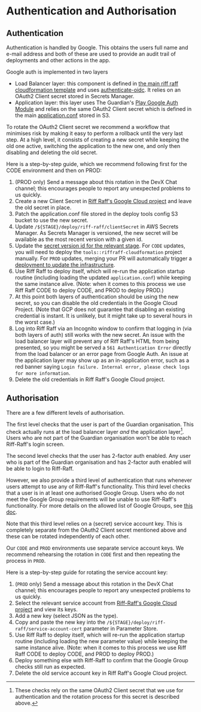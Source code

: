 <!--- prev:properties -->
Authentication and Authorisation
================================

Authentication
--------------

Authentication is handled by Google. This obtains the users full name and e-mail address and both of these are used to 
provide an audit trail of deployments and other actions in the app.

Google auth is implemented in two layers
- Load Balancer layer: this component is defined in [the main riff raff cloudformation template](https://github.com/guardian/deploy-tools-platform/blob/main/cloudformation/riffraff/riffraff.template.yaml) and uses [authenticate-oidc](https://docs.aws.amazon.com/elasticloadbalancing/latest/application/listener-authenticate-users.html#configure-user-authentication). It relies on an OAuth2 Client secret stored in Secrets Manager.
- Application layer: this layer uses The Guardian's [Play Google Auth Module](https://github.com/guardian/play-googleauth) and relies on the same OAuth2 Client secret which is defined in the main [application.conf](https://github.com/guardian/riff-raff/blob/afb7e602e11acd7a07aae433c74be22976d8a7cd/riff-raff/conf/application.conf#L40-L41) stored in S3.

To rotate the OAuth2 Client secret we recommend a workflow that minimises risk by making it easy to perform a rollback until the very last step. At a high level, it consists of creating a new secret while keeping the old one active, switching the application to the new one, and only then disabling and deleting the old secret.

Here is a step-by-step guide, which we recommend following first for the CODE environment and then on PROD:
1. (PROD only) Send a message about this rotation in the DevX Chat channel; this encourages people to report any unexpected problems to us quickly.
1. Create a new Client Secret in [Riff Raff's Google Cloud project](https://console.cloud.google.com/auth/clients?project=guardian-riff-raff) and leave the old secret in place.
1. Patch the application.conf file stored in the deploy tools config S3 bucket to use the new secret.
1. Update `/${STAGE}/deploy/riff-raff/clientSecret` in AWS Secrets Manager. As Secrets Manager is versioned, the new secret will be available as the most recent version with a given id.
1. Update the [secret version id for the relevant stage](https://github.com/guardian/deploy-tools-platform/blob/04591aa388c08c66a71461189c33add0b0cd4aa9/cloudformation/riffraff/riff-raff.yaml#L15-L19). For `CODE` updates, you will need to deploy the `tools::riffraff-cloudformation` project manually. For `PROD` updates, merging your PR will automatically trigger a [deployment to update the infrastructure](https://riffraff.gutools.co.uk/deployment/history?projectName=tools%3A%3Ariffraff-cloudformation&stage=PROD&pageSize=20&page=1).
1. Use Riff Raff to deploy itself, which will re-run the application startup routine (including loading the updated `application.conf`) while keeping the same instance alive. (Note: when it comes to this process we use Riff Raff CODE to deploy CODE, and PROD to deploy PROD.)
1. At this point both layers of authentication should be using the new secret, so you can disable the old credentials in the Google Cloud Project. (Note that GCP does not guarantee that disabling an existing credential is instant. It is unlikely, but it might take up to several hours in the worst case.)
1. Log into Riff Raff via an Incognito window to confirm that logging in (via both layers of auth) still works with the new secret. An issue with the load balancer layer will prevent any of Riff Raff's HTML from being presented, so you might be served a `561 Authentication Error` directly from the load balancer or an error page from Google Auth. An issue at the application layer may show up as an in-application error, such as a red banner saying `Login failure. Internal error, please check logs for more information`.
1. Delete the old credentials in Riff Raff's Google Cloud project.

Authorisation
-------------

There are a few different levels of authorisation.

The first level checks that the user is part of the Guardian organisation. This check actually runs at the load balancer
layer _and_ the application layer[^1]. Users who are not part of the Guardian organisation won't be able to reach Riff-Raff's
login screen.

The second level checks that the user has 2-factor auth enabled. Any user who is part of the Guardian organisation and
has 2-factor auth enabled will be able to login to Riff-Raff.

However, we also provide a third level of authentication that runs whenever users attempt to use any of Riff-Raff's
functionality. This third level checks that a user is in at least one authorised Google Group. Users who do not meet the
Google Group requirements will be unable to use Riff-Raff's functionality. For more details on the allowed list of Google
Groups, see [this doc](https://docs.google.com/document/d/1N8tCVRHVVctHVRBwpeiIppKHnUVwcX6zD6OJAJBsUXI/edit?tab=t.0#heading=h.10257g8spha5).

Note that this third level relies on a (secret) service account key. This is completely separate from the OAuth2 Client secret
mentioned above and these can be rotated independently of each other.

Our `CODE` and `PROD` environments use separate service account keys. We recommend rehearsing the rotation in `CODE` first
and then repeating the process in `PROD`.

Here is a step-by-step guide for rotating the service account key:

1. (`PROD` only) Send a message about this rotation in the DevX Chat channel; this encourages people to report any unexpected problems to us quickly.
1. Select the relevant service account from [Riff-Raff's Google Cloud project](https://console.cloud.google.com/iam-admin/serviceaccounts?project=guardian-riff-raff)
   and view its keys.
1. Add a new key (select JSON as the type).
1. Copy and paste the new key into the `/${STAGE}/deploy/riff-raff/service-account-cert` parameter in Parameter Store.
1. Use Riff Raff to deploy itself, which will re-run the application startup routine (including loading the new parameter value) while keeping the same instance alive. (Note: when it comes to this process we use Riff Raff CODE to deploy CODE, and PROD to deploy PROD.)
1. Deploy something else with Riff-Raff to confirm that the Google Group checks still run as expected.
1. Delete the old service account key in Riff Raff's Google Cloud project.

[^1]: These checks rely on the same OAuth2 Client secret that we use for authentication and the rotation process for this
secret is described above.
